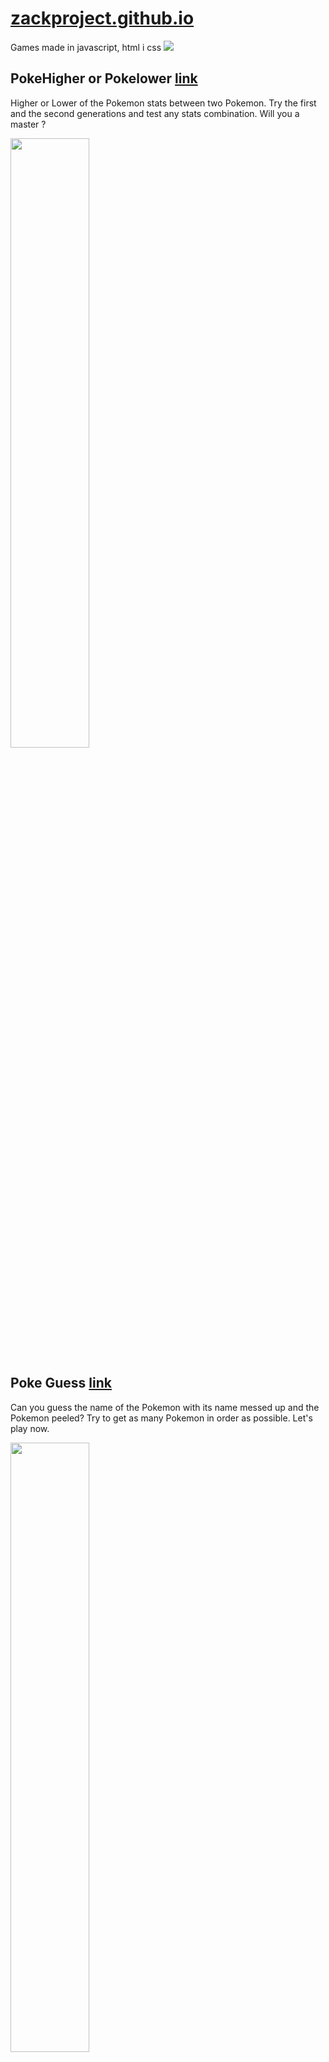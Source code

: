 # [zackproject.github.io](https://zackproject.github.io/)
Games made in javascript, html i css
<img src="https://user-images.githubusercontent.com/44408822/205458023-ef867265-0cd2-450c-bcbb-cad2104ba767.png">

## PokeHigher or Pokelower [link](https://zackproject.github.io/higherlower/)
Higher or Lower of the Pokemon stats between two Pokemon. Try the first and the second generations and test any stats combination. Will you a master ?

<img src="https://user-images.githubusercontent.com/44408822/205458127-61bef408-97f8-4213-bac3-357a22755684.png" width=50% height=50%>

## Poke Guess [link](https://zackproject.github.io/guess/)
Can you guess the name of the Pokemon with its name messed up and the Pokemon peeled? Try to get as many Pokemon in order as possible. Let's play now.

<img src="https://user-images.githubusercontent.com/44408822/205458117-42055af6-afe4-420c-ac74-c800dd2049c6.png" width=50% height=50%>

## Calendario Navidad [link](https://zackproject.github.io/navidad/)
Calendario de Adviento Digital. Abre una casilla cada dia de 1 al 24 de diciembre. Cada dia una sorpresa personalizada. Todos los dias antes de Navidad.

<img src="https://user-images.githubusercontent.com/44408822/205458105-92753227-b668-4e1c-9224-5bb3b2c9d514.png" width=50% height=50%>

